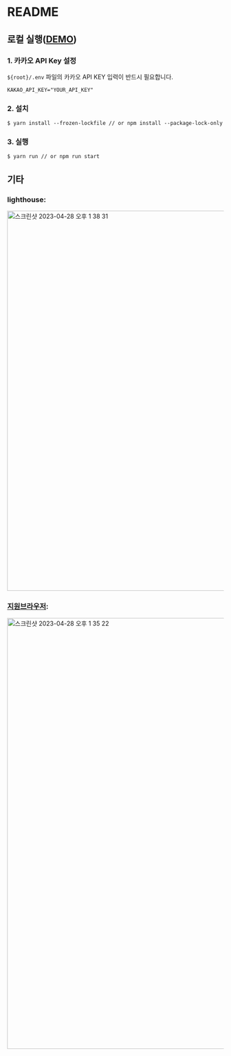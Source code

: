# README
## 로컬 실행([DEMO](https://mpruser.github.io/task/))

### 1. 카카오 API Key 설정
`${root}/.env` 파일의 카카오 API KEY 입력이 반드시 필요합니다.
```shell
KAKAO_API_KEY="YOUR_API_KEY"
```

### 2. 설치
```shell
$ yarn install --frozen-lockfile // or npm install --package-lock-only
```

### 3. 실행
```shell
$ yarn run // or npm run start
```

## 기타
### lighthouse:

  <img width="881" alt="스크린샷 2023-04-28 오후 1 38 31" src="https://user-images.githubusercontent.com/20010619/235055514-000571f2-e602-4f71-9886-a51c112699a3.png">

### [지원브라우저](https://browsersl.ist/#q=%3E0.1%25+and+not+dead+and+not+op_mini+all):  

  <img width="999" alt="스크린샷 2023-04-28 오후 1 35 22" src="https://user-images.githubusercontent.com/20010619/235055507-dd786429-f61e-4390-aacf-6c45ed0e947e.png">

